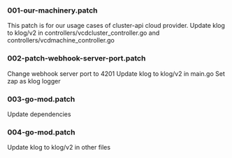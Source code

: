### 001-our-machinery.patch
This patch is for our usage cases of cluster-api cloud provider.
Update klog to klog/v2 in controllers/vcdcluster_controller.go and controllers/vcdmachine_controller.go

### 002-patch-webhook-server-port.patch
Change webhook server port to 4201
Update klog to klog/v2 in main.go
Set zap as klog logger

### 003-go-mod.patch

Update dependencies

### 004-go-mod.patch

Update klog to klog/v2 in other files
